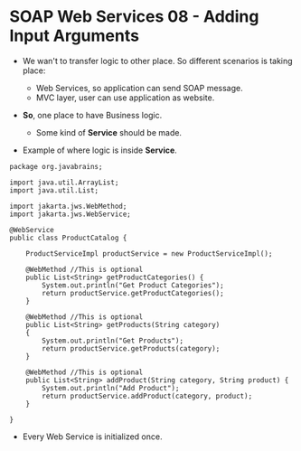 # SOAP Web Services 08 - Adding Input Arguments

- We wan't to transfer logic to other place. So different scenarios is taking place:
    - Web Services, so application can send SOAP message.
    - MVC layer, user can use application as website.

- **So**, one place to have Business logic.
    -  Some kind of **Service** should be made.

- Example of where logic is inside **Service**.

```
package org.javabrains;

import java.util.ArrayList;
import java.util.List;

import jakarta.jws.WebMethod;
import jakarta.jws.WebService;

@WebService
public class ProductCatalog {
	
	ProductServiceImpl productService = new ProductServiceImpl();
	
	@WebMethod //This is optional
	public List<String> getProductCategories() {
		System.out.println("Get Product Categories");
		return productService.getProductCategories(); 				
	}
	
	@WebMethod //This is optional
	public List<String> getProducts(String category)
	{
		System.out.println("Get Products");
		return productService.getProducts(category);
	}
	
	@WebMethod //This is optional
	public List<String> addProduct(String category, String product) {
		System.out.println("Add Product");
		return productService.addProduct(category, product);
	}
		
}
```

- Every Web Service is initialized once.

